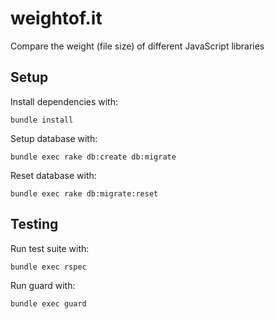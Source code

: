 weightof.it
===========

Compare the weight (file size) of different JavaScript libraries

Setup
-----

Install dependencies with:

    bundle install

Setup database with:

    bundle exec rake db:create db:migrate

Reset database with:

    bundle exec rake db:migrate:reset

Testing
-------

Run test suite with:

    bundle exec rspec

Run guard with:

    bundle exec guard
